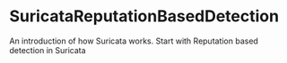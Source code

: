 # SuricataReputationBasedDetection
An introduction of how Suricata works. Start with Reputation based detection in Suricata
